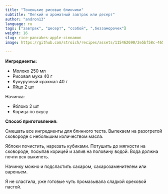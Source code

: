 ```yaml
---
title: "Тоненькие рисовые блинчики"
subtitle: "Легкий и ароматный завтрак или десерт"
author: "andron13"
language: ru
tags: ["завтрак", "десерт", "ссобой", ",беззаморочек"]
weight: 16
slug: rice-pancakes-apple-cinnamon
image: https://github.com/stroich/recipes/assets/115462690/2e5bf58c-4658-41f4-b482-defd1181f02d

---
```



**Ингредиенты:**

* Молоко 250 мл
* Рисовая мука 40 г
* Кукурузный крахмал 40 г
* Яйцо 2 шт

Начинка:
* Яблоко 2 шт
* Корица по вкусу


**Способ приготовления:**

Смешать все ингредиенты для блинного теста. Выпекаем на разогретой сковороде с небольшим количеством масла.

Яблоки почистить, нарезать кубиками.
Потушить до мягкости на сковороде, посыпав корицей и залив на половину водой. Вода должна почти вся выкипеть.

Начинку можно и подсластить сахаром, сахарозаменителем или вареньем.

Я не сластила, уже готовые чуть промазывала сладкой ореховой пастой.

